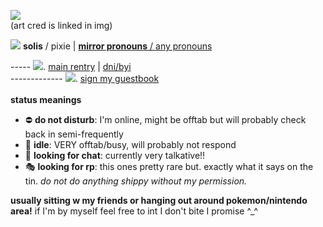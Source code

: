 <a href="https://twitter.com/O_tizu/status/1520412681013919744"><img src="https://media.discordapp.net/attachments/1035684052805627977/1051113644122980513/FRmXOjHVEAA_sF6.png"></a><br>
(art cred is linked in img)<br>

<img src="https://pixelbank.neocities.org/decome/space%20and%20skies/c06b5a81.gif"> <b>solis</b> / pixie | <a href="https://en.pronouns.page/@solistice"><b>mirror pronouns</b> / any pronouns</a>
<br>

----- <img src="https://pixelbank.neocities.org/decome/bows/f211221.gif">. <a href="https://rentry.co/solistice">main rentry</a> | <a href="https://rentry.co/tinkatons">dni/byi</a>
<br>
------------- <img src="https://pixelbank.neocities.org/decome/space%20and%20skies/ebb74443.gif">. <a href="https://solis.123guestbook.com/">sign my guestbook</a> 
<br><br>
<b>status meanings</b>
<ul>
  <li> ⛔ <b>do not disturb</b>: I'm online, might be offtab but will probably check back in semi-frequently </li>
  <li> 🌙 <b>idle</b>: VERY offtab/busy, will probably not respond</li>
  <li> 💬 <b>looking for chat</b>: currently very talkative!! </li>
  <li> 🎭 <b>looking for rp</b>: this ones pretty rare but. exactly what it says on the tin. <i>do not do anything shippy without my permission.</i></li>
</ul>

<b>usually sitting w my friends or hanging out around pokemon/nintendo area!</b> if I'm by myself feel free to int I don't bite I promise ^\_^
